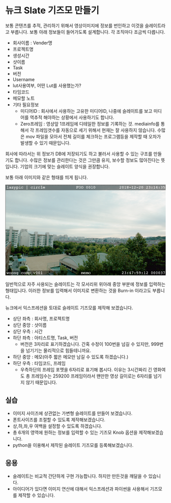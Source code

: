 # 뉴크 Slate 기즈모 만들기

보통 콘텐츠를 추적, 관리하기 위해서 영상이미지에 정보를 번인하고 이것을 슬레이트라고 부릅니다.
보통 아래 정보들이 들어가도록 설계합니다. 각 조직마다 조금씩 다릅니다.

- 회사이름 : Vender명
- 프로젝트명
- 생성시간
- 샷이름
- Task
- 버전
- Username
- lut사용여부, 어떤 Lut를 사용했는가?
- 타임코드
- 메모할 노트
- 기타 필요정보
    - 미디어ID : 회사에서 사용하는 고유한 미디어ID, 나중에 슬레이트를 보고 미디어를 역추적 해야하는 상황에서 사용하기도 합니다.
    - Zero프레임 : 영상앞 1프레임에 디테일한 정보를 기록하는 것. mediainfo를 통해서 각 프레임갯수를 자동으로 세기 위해서 현재는 잘 사용하지 않습니다. 수많은 mov 파일을 모아서 전체 길이를 체크하는 프로그램등을 제작할 때 오차가 발생할 수 있기 때문입니다.

회사에 따라서는 위 정보가 DB에 저장되기도 하고 불러서 사용할 수 있는 구조를 만들기도 합니다. 수많은 정보를 관리한다는 것은 그만큼 유지, 보수할 정보도 많아진다는 뜻 입니다. 기업의 크기에 맞는 슬레이트 양식을 권장합니다.

보통 아래 이미지와 같은 형태를 띄게 됩니다.

![nuke_slate](../figures/nuke_slate.png)

일반적으로 자주 사용되는 슬레이트는 각 모서리위 위아래 중앙 부분에 정보를 입력하는 형태입니다.
이러한 정보를 입력해서 이미지로 변환하는 것을 Burn-in 이라고도 부릅니다.

뉴크에서 익스프레션을 토대로 슬레이트 기즈모를 제작해 보겠습니다.

- 상단 좌측 : 회사명, 프로젝트명
- 상단 중앙 : 샷이름
- 상단 우측 : 시간
- 하단 좌측 : 아티스트명, Task, 버전
    - 버전은 3자리로 표기하겠습니다. 간혹 수정이 100번을 넘길 수 있지만, 999번을 넘기기는 물리적으로 힘들테니까요.
- 하단 중앙 : 메모(아주 짧은 메모만 남길 수 있도록 하겠습니다.)
- 하단 우측 : 타임코드, 프레임
    - 우측하단의 프레임 포멧을 6자리로 표기해 봅시다. 이유는 3시간짜리 긴 영화여도 총 프레임수는 259200 프레임이라서 왠만한 영상 길이로는 6자리를 넘기지 않기 때문입니다.

## 실습
- 이미지 사이즈에 상관없는 가변형 슬레이트를 만들어 보겠습니다.
- 폰트사이즈를 조절할 수 있도록 제작해보겠습니다.
- 상,하,좌,우 여백을 설정할 수 있도록 하겠습니다.
- 총 6개의 영역에 원하는 정보를 입력할 수 있는 기즈모 Knob 옵션을 제작해보겠습니다.
- python을 이용해서 제작된 슬레이트 기즈모를 등록해보겠습니다.

## 응용
- 슬레이트는 비교적 간단하게 구현 가능합니다. 하지만 만든것을 깨달을 수 있습니다.
- 아이디어가 있다면 이미지 연산에 대해서 익스프레션과 파이썬을 사용해서 기즈모를 제작할 수 있습니다.
